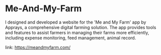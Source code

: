 # Me-And-My-Farm

I designed and developed a website for the 'Me and My Farm' app by Apprays, a comprehensive digital farming solution. The app provides tools and features to assist farmers in managing their farms more efficiently, including expense monitoring, feed management, animal record.

link: https://meandmyfarm.com/
